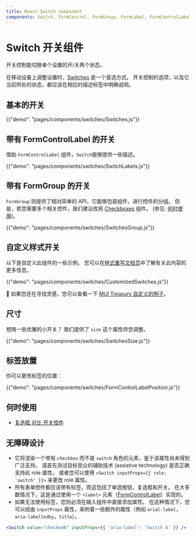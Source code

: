 ```yaml
---
title: React Switch component
components: Switch, FormControl, FormGroup, FormLabel, FormControlLabel
---
```


# Switch 开关组件

<p class="description">开关控制能切换单个设置的开/关两个状态。</p>

在移动设备上调整设置时，[Switches](https://material.io/design/components/selection-controls.html#switches) 是一个首选方式。 开关控制的选项，以及它当前所处的状态，都应该在相应的描述标签中明确说明。

## 基本的开关

{{"demo": "pages/components/switches/Switches.js"}}

## 带有 FormControlLabel 的开关

借助 `FormControlLabel` 组件，`Switch`能够提供一些描述。

{{"demo": "pages/components/switches/SwitchLabels.js"}}

## 带有 FormGroup 的开关

`FormGroup` 则提供了相对简单的 API，它能够包装组件，进行控件的分组。 但是，若您需要多个相关控件，我们建议改用 [Checkboxes](/components/checkboxes/) 组件。 (参见: [何时使用](#when-to-use))。

{{"demo": "pages/components/switches/SwitchesGroup.js"}}

## 自定义样式开关

以下是自定义此组件的一些示例。 您可以在[样式重写文档页](/customization/components/)中了解有关此内容的更多信息。

{{"demo": "pages/components/switches/CustomizedSwitches.js"}}

🎨 如果您还在寻找灵感，您可以查看一下 [MUI Treasury 自定义的例子](https://mui-treasury.com/components/button)。

## 尺寸

想用一些优雅的小开关？ 我们提供了 `size` 这个属性供您调整。

{{"demo": "pages/components/switches/SwitchesSize.js"}}

## 标签放置

你可以更改标签的位置：

{{"demo": "pages/components/switches/FormControlLabelPosition.js"}}

## 何时使用

- [复选框 对比 开关控件](https://uxplanet.org/checkbox-vs-toggle-switch-7fc6e83f10b8)

## 无障碍设计

- 它将渲染一个带有 `checkbox` 而不是 `switch` 角色的元素，鉴于该属性尚未得到广泛支持。 请首先测试目标受众的辅助技术 (assistive technology) 是否正确支持此 role 属性。 或者您可以使用 `<Switch inputProps={{ role: 'switch' }}>` 来更改 role 属性。
- 所有表单控件都应该带有标签，而这包括了单选按钮，复选框和开关。 在大多数情况下，这是通过使用一个 `<label>` 元素（[FormControlLabel](/api/form-control-label/)）实现的。
- 如果无法使用标签，您则必须在输入组件中直接添加属性。 在这种情况下，您可以经由 `inputProps` 属性，来附着一些额外的属性（例如 `arial-label`，`aria-labelledby`，`title`）。

```jsx
<Switch value="checkedA" inputProps={{ 'aria-label': 'Switch A' }} />
```